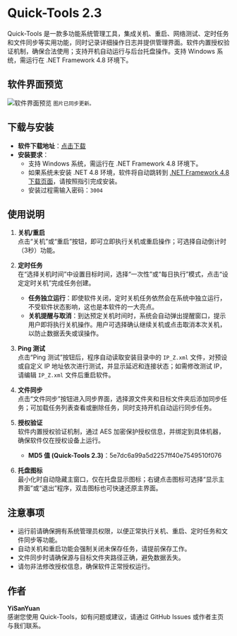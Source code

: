 # Quick-Tools 2.3

Quick-Tools 是一款多功能系统管理工具，集成关机、重启、网络测试、定时任务和文件同步等实用功能，同时记录详细操作日志并提供管理界面。软件内置授权验证机制，确保合法使用；支持开机自动运行与后台托盘操作。支持 Windows 系统，需运行在 .NET Framework 4.8 环境下。

## 软件界面预览
![软件界面预览](https://zero001.icu/webdav/document/2025-01-05.png?v={{TIMESTAMP}})
<small>图片已同步更新。</small>

## 下载与安装
- **软件下载地址**：[点击下载](https://github.com/boy86001/Quick-Tools/releases)
- **安装要求**：
  - 支持 Windows 系统，需运行在 .NET Framework 4.8 环境下。
  - 如果系统未安装 .NET 4.8 环境，软件将自动跳转到 [.NET Framework 4.8 下载页面](https://dotnet.microsoft.com/download/dotnet-framework/net48)，请按照指引完成安装。
  - 安装过程需输入密码：`3004`

## 使用说明
1. **关机/重启**  
   点击“关机”或“重启”按钮，即可立即执行关机或重启操作；可选择自动倒计时（3秒）功能。

2. **定时任务**  
   在“选择关机时间”中设置目标时间，选择“一次性”或“每日执行”模式，点击“设定定时关机”完成任务创建。  
   - **任务独立运行**：即使软件关闭，定时关机任务依然会在系统中独立运行，不受软件状态影响，这也是本软件的一大亮点。  
   - **关机提醒与取消**：到达预定关机时间时，系统会自动弹出提醒窗口，提示用户即将执行关机操作。用户可选择确认继续关机或点击取消本次关机，以防止数据丢失或误操作。

3. **Ping 测试**  
   点击“Ping 测试”按钮后，程序自动读取安装目录中的 `IP_Z.xml` 文件，对预设或自定义 IP 地址依次进行测试，并显示延迟和连接状态；如需修改测试 IP，请编辑 `IP_Z.xml` 文件后重启软件。

4. **文件同步**  
   点击“文件同步”按钮进入同步界面，选择源文件夹和目标文件夹后添加同步任务；可加载任务列表查看或删除任务，同时支持开机自动运行同步任务。

5. **授权验证**  
   软件内置授权验证机制，通过 AES 加密保护授权信息，并绑定到具体机器，确保软件仅在授权设备上运行。  
   - **MD5 值 (Quick-Tools 2.3)**：5e7dc6a99a5d2257ff40e7549510f076

6. **托盘图标**  
   最小化时自动隐藏主窗口，仅在托盘显示图标；右键点击图标可选择“显示主界面”或“退出”程序，双击图标也可快速还原主界面。

## 注意事项
- 运行前请确保拥有系统管理员权限，以便正常执行关机、重启、定时任务和文件同步等功能。
- 自动关机和重启功能会强制关闭未保存任务，请提前保存工作。
- 文件同步时请确保源与目标文件夹路径正确，避免数据丢失。
- 请勿非法修改授权信息，确保软件正常授权运行。

## 作者
**YiSanYuan**  
感谢您使用 Quick-Tools，如有问题或建议，请通过 GitHub Issues 或作者主页与我们联系。